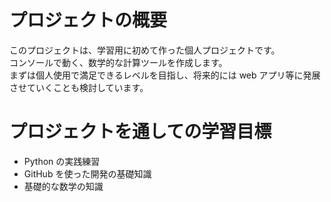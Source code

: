 # プロジェクトの概要
このプロジェクトは、学習用に初めて作った個人プロジェクトです。\
コンソールで動く、数学的な計算ツールを作成します。\
まずは個人使用で満足できるレベルを目指し、将来的には web アプリ等に発展させていくことも検討しています。

# プロジェクトを通しての学習目標
- Python の実践練習
- GitHub を使った開発の基礎知識
- 基礎的な数学の知識